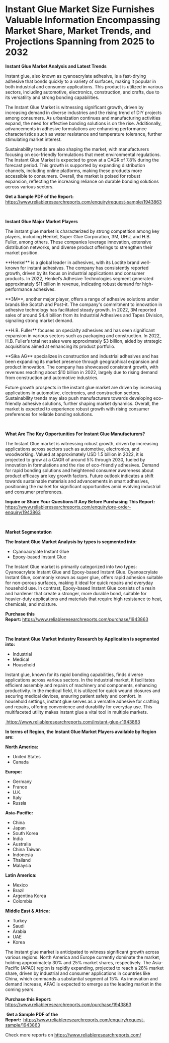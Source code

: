 <p><h1>Instant Glue Market Size Furnishes Valuable Information Encompassing Market Share, Market Trends, and Projections Spanning from 2025 to 2032</h1></p><p><strong>Instant Glue Market Analysis and Latest Trends</strong></p>
<p><p>Instant glue, also known as cyanoacrylate adhesive, is a fast-drying adhesive that bonds quickly to a variety of surfaces, making it popular in both industrial and consumer applications. This product is utilized in various sectors, including automotive, electronics, construction, and crafts, due to its versatility and strong bonding capabilities.</p><p>The Instant Glue Market is witnessing significant growth, driven by increasing demand in diverse industries and the rising trend of DIY projects among consumers. As urbanization continues and manufacturing activities expand, the need for effective bonding solutions is on the rise. Additionally, advancements in adhesive formulations are enhancing performance characteristics such as water resistance and temperature tolerance, further stimulating market interest.</p><p>Sustainability trends are also shaping the market, with manufacturers focusing on eco-friendly formulations that meet environmental regulations. The Instant Glue Market is expected to grow at a CAGR of 7.8% during the forecast period. This growth is supported by expanding distribution channels, including online platforms, making these products more accessible to consumers. Overall, the market is poised for robust expansion, reflecting the increasing reliance on durable bonding solutions across various sectors.</p></p>
<p><strong>Get a Sample PDF of the Report:&nbsp;</strong> <a href="https://www.reliableresearchreports.com/enquiry/request-sample/1943863?utm_campaign=2215&utm_medium=2&utm_source=Github&utm_content=ia&utm_term=01042025&utm_id=instant-glue">https://www.reliableresearchreports.com/enquiry/request-sample/1943863</a></p>
<p>&nbsp;</p>
<p><strong>Instant Glue Major Market Players</strong></p>
<p><p>The instant glue market is characterized by strong competition among key players, including Henkel, Super Glue Corporation, 3M, UHU, and H.B. Fuller, among others. These companies leverage innovation, extensive distribution networks, and diverse product offerings to strengthen their market position.</p><p>**Henkel** is a global leader in adhesives, with its Loctite brand well-known for instant adhesives. The company has consistently reported growth, driven by its focus on industrial applications and consumer products. In 2022, Henkel’s Adhesive Technologies segment generated approximately $11 billion in revenue, indicating robust demand for high-performance adhesives.</p><p>**3M**, another major player, offers a range of adhesive solutions under brands like Scotch and Post-it. The company's commitment to innovation in adhesive technology has facilitated steady growth. In 2022, 3M reported sales of around $4.4 billion from its Industrial Adhesives and Tapes Division, signaling strong market demand.</p><p>**H.B. Fuller** focuses on specialty adhesives and has seen significant expansion in various sectors such as packaging and construction. In 2022, H.B. Fuller’s total net sales were approximately $3 billion, aided by strategic acquisitions aimed at enhancing its product portfolio.</p><p>**Sika AG** specializes in construction and industrial adhesives and has been expanding its market presence through geographical expansion and product innovation. The company has showcased consistent growth, with revenues reaching about $10 billion in 2022, largely due to rising demand from construction and automotive industries.</p><p>Future growth prospects in the instant glue market are driven by increasing applications in automotive, electronics, and construction sectors. Sustainability trends may also push manufacturers towards developing eco-friendly adhesive solutions, further shaping market dynamics. Overall, the market is expected to experience robust growth with rising consumer preferences for reliable bonding solutions.</p></p>
<p>&nbsp;</p>
<p><strong>What Are The Key Opportunities For Instant Glue Manufacturers?</strong></p>
<p><p>The Instant Glue market is witnessing robust growth, driven by increasing applications across sectors such as automotive, electronics, and woodworking. Valued at approximately USD 1.5 billion in 2022, it is projected to grow at a CAGR of around 5% through 2030, fueled by innovation in formulations and the rise of eco-friendly adhesives. Demand for rapid bonding solutions and heightened consumer awareness about product efficacy are key growth factors. Future outlook indicates a shift towards sustainable materials and advancements in smart adhesives, positioning the market for significant opportunities amid evolving industrial and consumer preferences.</p></p>
<p><strong>Inquire or Share Your Questions If Any Before Purchasing This Report:</strong> <a href="https://www.reliableresearchreports.com/enquiry/pre-order-enquiry/1943863?utm_campaign=2215&utm_medium=2&utm_source=Github&utm_content=ia&utm_term=01042025&utm_id=instant-glue">https://www.reliableresearchreports.com/enquiry/pre-order-enquiry/1943863</a></p>
<p>&nbsp;</p>
<p><strong>Market Segmentation</strong></p>
<p><strong>The Instant Glue Market Analysis by types is segmented into:</strong></p>
<p><ul><li>Cyanoacrylate Instant Glue</li><li>Epoxy-based Instant Glue</li></ul></p>
<p><p>The Instant Glue market is primarily categorized into two types: Cyanoacrylate Instant Glue and Epoxy-based Instant Glue. Cyanoacrylate Instant Glue, commonly known as super glue, offers rapid adhesion suitable for non-porous surfaces, making it ideal for quick repairs and everyday household use. In contrast, Epoxy-based Instant Glue consists of a resin and hardener that create a stronger, more durable bond, suitable for heavier-duty applications and materials that require high resistance to heat, chemicals, and moisture.</p></p>
<p><strong>Purchase this Report:&nbsp;</strong><a href="https://www.reliableresearchreports.com/purchase/1943863?utm_campaign=2215&utm_medium=2&utm_source=Github&utm_content=ia&utm_term=01042025&utm_id=instant-glue">https://www.reliableresearchreports.com/purchase/1943863</a></p>
<p>&nbsp;</p>
<p><strong>The Instant Glue Market Industry Research by Application is segmented into:</strong></p>
<p><ul><li>Industrial</li><li>Medical</li><li>Household</li></ul></p>
<p><p>Instant glue, known for its rapid bonding capabilities, finds diverse applications across various sectors. In the industrial market, it facilitates efficient assembly and repairs of machinery and components, enhancing productivity. In the medical field, it is utilized for quick wound closures and securing medical devices, ensuring patient safety and comfort. In household settings, instant glue serves as a versatile adhesive for crafting and repairs, offering convenience and durability for everyday use. This multifaceted utility makes instant glue a vital tool in multiple markets.</p></p>
<p><a href="https://www.reliableresearchreports.com/instant-glue-r1943863?utm_campaign=2215&utm_medium=2&utm_source=Github&utm_content=ia&utm_term=01042025&utm_id=instant-glue">&nbsp;https://www.reliableresearchreports.com/instant-glue-r1943863</a></p>
<p><strong>In terms of Region, the Instant Glue Market Players available by Region are:</strong></p>
<p>
    <p> <strong> North America: </strong>
        <ul>
            <li>United States</li>
            <li>Canada</li>
        </ul>
        </p> 
    <p> <strong> Europe: </strong>
        <ul>
            <li>Germany</li>
            <li>France</li>
            <li>U.K.</li>
            <li>Italy</li>
            <li>Russia</li>
        </ul>
        </p> 
    <p> <strong> Asia-Pacific: </strong>
        <ul>
            <li>China</li>
            <li>Japan</li>
            <li>South Korea</li>
            <li>India</li>
            <li>Australia</li>
            <li>China Taiwan</li>
            <li>Indonesia</li>
            <li>Thailand</li>
            <li>Malaysia</li>
        </ul>
        </p> 
    <p> <strong> Latin America: </strong>
        <ul>
            <li>Mexico</li>
            <li>Brazil</li>
            <li>Argentina Korea</li>
            <li>Colombia</li>
        </ul>
        </p> 
    <p> <strong> Middle East & Africa: </strong>
        <ul>
            <li>Turkey</li>
            <li>Saudi</li>
            <li>Arabia</li>
            <li>UAE</li>
            <li>Korea</li>
        </ul>
    </p>
    </p>
<p><p>The instant glue market is anticipated to witness significant growth across various regions. North America and Europe currently dominate the market, holding approximately 30% and 25% market shares, respectively. The Asia-Pacific (APAC) region is rapidly expanding, projected to reach a 28% market share, driven by industrial and consumer applications in countries like China, which commands a substantial segment at 15%. As innovation and demand increase, APAC is expected to emerge as the leading market in the coming years.</p></p>
<p><strong>Purchase this Report: </strong><a href="https://www.reliableresearchreports.com/purchase/1943863?utm_campaign=2215&utm_medium=2&utm_source=Github&utm_content=ia&utm_term=01042025&utm_id=instant-glue">https://www.reliableresearchreports.com/purchase/1943863</a></p>
<p>&nbsp;<strong>Get a Sample PDF of the Report:&nbsp;&nbsp;</strong><a href="https://www.reliableresearchreports.com/enquiry/request-sample/1943863?utm_campaign=2215&utm_medium=2&utm_source=Github&utm_content=ia&utm_term=01042025&utm_id=instant-glue">https://www.reliableresearchreports.com/enquiry/request-sample/1943863</a></p>
<p><strong></strong></p>
<p>Check more reports on <a href="https://www.reliableresearchreports.com/?utm_campaign=2215&utm_medium=2&utm_source=Github&utm_content=ia&utm_term=01042025&utm_id=instant-glue">https://www.reliableresearchreports.com/</a></p>